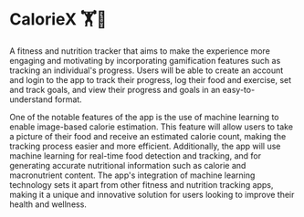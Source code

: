 # CalorieX 🏋️🥘
A fitness and nutrition tracker that aims to make the experience more engaging and motivating by incorporating gamification features
such as tracking an individual's progress. Users will be able to create an account and login to the app to track their progress, log their food and exercise, 
set and track goals, and view their progress and goals in an easy-to-understand format.

One of the notable features of the app is the use of machine learning to enable image-based calorie estimation. This feature will allow users to take 
a picture of their food and receive an estimated calorie count, making the tracking process easier and more efficient. Additionally, the app will 
use machine learning for real-time food detection and tracking, and for generating accurate nutritional information such as calorie and macronutrient content. 
The app's integration of machine learning technology sets it apart from other fitness and nutrition tracking apps, making it a unique and innovative solution 
for users looking to improve their health and wellness.
